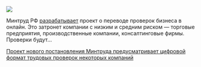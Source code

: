 <!--2025-07-15 12:15:48-->
<div class="yb">
  <div class="rss habr"><img src="https://habrastorage.org/getpro/habr/upload_files/5ff/eef/6a0/5ffeef6a00457ecd1a1ba2324117771f.jpg" /><p>Минтруд РФ <a href="https://iz.ru/1919140/mariia-stroiteleva/distanciya-slezheniya-mintrud-hochet-otmenit-ochnye-proverki-biznesa" rel="noopener noreferrer nofollow">разрабатывает</a> проект о переводе проверок бизнеса в онлайн. Это затронет компании с низким и средним риском — торговые предприятия, производственные компании, консалтинговые фирмы. Проверки будут... <p class="titl"><a href="https://habr.com/ru/news/927934/?utm_source=habrahabr&utm_medium=rss&utm_campaign=927934">Проект нового постановления Минтруда предусматривает цифровой формат трудовых проверок некоторых компаний</a></p></div>
</div>
